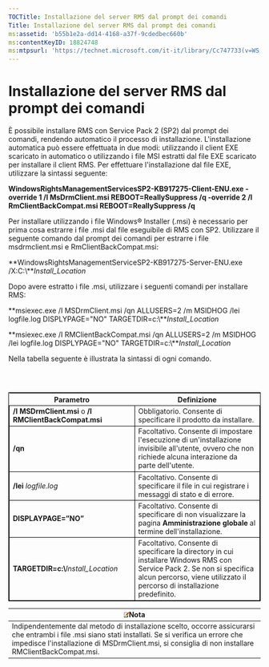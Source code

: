 ```yaml
---
TOCTitle: Installazione del server RMS dal prompt dei comandi
Title: Installazione del server RMS dal prompt dei comandi
ms:assetid: 'b55b1e2a-dd14-4168-a37f-9cdedbec660b'
ms:contentKeyID: 18824748
ms:mtpsurl: 'https://technet.microsoft.com/it-it/library/Cc747733(v=WS.10)'
---
```


Installazione del server RMS dal prompt dei comandi
===================================================

È possibile installare RMS con Service Pack 2 (SP2) dal prompt dei comandi, rendendo automatico il processo di installazione. L'installazione automatica può essere effettuata in due modi: utilizzando il client EXE scaricato in automatico o utilizzando i file MSI estratti dal file EXE scaricato per installare il client RMS. Per effettuare l'installazione dal file EXE, utilizzare la sintassi seguente:

**WindowsRightsManagementServicesSP2-KB917275-Client-ENU.exe -override 1 /I MsDrmClient.msi REBOOT=ReallySuppress /q -override 2 /I RmClientBackCompat.msi REBOOT=ReallySuppress /q**

Per installare utilizzando i file Windows® Installer (.msi) è necessario per prima cosa estrarre i file .msi dal file eseguibile di RMS con SP2. Utilizzare il seguente comando dal prompt dei comandi per estrarre i file msdrmclient.msi e RmClientBackCompat.msi:

**WindowsRightsManagementServiceSP2-KB917275-Server-ENU.exe /X:C:\\***Install\_Location*

Dopo avere estratto i file .msi, utilizzare i seguenti comandi per installare RMS:

**msiexec.exe /I MSDrmClient.msi /qn ALLUSERS=2 /m MSIDHOG /lei logfile.log DISPLYPAGE="NO" TARGETDIR=c:\\***Install\_Location*

**msiexec.exe /I RMClientBackCompat.msi /qn ALLUSERS=2 /m MSIDHOG /lei logfile.log DISPLYPAGE="NO" TARGETDIR=c:\\***Install\_Location*

Nella tabella seguente è illustrata la sintassi di ogni comando.

###  

 
<table style="border:1px solid black;">
<colgroup>
<col width="50%" />
<col width="50%" />
</colgroup>
<thead>
<tr class="header">
<th>Parametro</th>
<th>Definizione</th>
</tr>
</thead>
<tbody>
<tr class="odd">
<td style="border:1px solid black;"><strong>/I MSDrmClient.msi</strong> o <strong>/I RMClientBackCompat.msi</strong></td>
<td style="border:1px solid black;">Obbligatorio. Consente di specificare il prodotto da installare.</td>
</tr>
<tr class="even">
<td style="border:1px solid black;"><strong>/qn</strong></td>
<td style="border:1px solid black;">Facoltativo. Consente di impostare l'esecuzione di un'installazione invisibile all'utente, ovvero che non richiede alcuna interazione da parte dell'utente.</td>
</tr>
<tr class="odd">
<td style="border:1px solid black;"><strong>/lei</strong> <em>logfile.log</em></td>
<td style="border:1px solid black;">Facoltativo. Consente di specificare il file in cui registrare i messaggi di stato e di errore.</td>
</tr>
<tr class="even">
<td style="border:1px solid black;"><strong>DISPLAYPAGE=”NO”</strong></td>
<td style="border:1px solid black;">Facoltativo. Consente di specificare di non visualizzare la pagina <strong>Amministrazione globale</strong> al termine dell'installazione.</td>
</tr>
<tr class="odd">
<td style="border:1px solid black;"><strong>TARGETDIR=c:\</strong><em>Install_Location</em></td>
<td style="border:1px solid black;">Facoltativo. Consente di specificare la directory in cui installare Windows RMS con Service Pack 2. Se non si specifica alcun percorso, viene utilizzato il percorso di installazione predefinito.</td>
</tr>
</tbody>
</table>
  
| ![](images/Cc747733.note(WS.10).gif)Nota                                                                                                                                                                                        |  
|--------------------------------------------------------------------------------------------------------------------------------------------------------------------------------------------------------------------------------------------------------------|  
| Indipendentemente dal metodo di installazione scelto, occorre assicurarsi che entrambi i file .msi siano stati installati. Se si verifica un errore che impedisce l'installazione di MSDrmClient.msi, si consiglia di non installare RMClientBackCompat.msi. |
